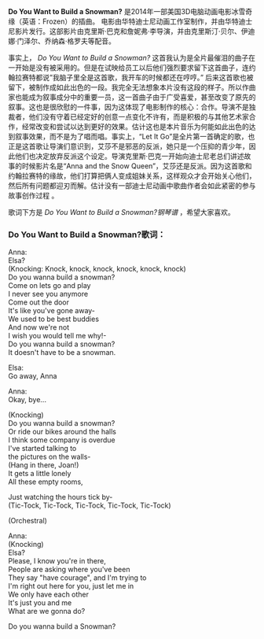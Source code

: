 

**Do You Want to Build a Snowman?** 是2014年一部美国3D电脑动画电影冰雪奇缘（英语：Frozen）的插曲。
电影由华特迪士尼动画工作室制作，并由华特迪士尼影片发行。这部影片由克里斯·巴克和詹妮弗·李导演，并由克里斯汀·贝尔、伊迪娜·门泽尔、乔纳森·格罗夫等配音。

  
事实上， _Do You Want to Build a Snowman?_
这首我认为是全片最催泪的曲子在一开始是没有被采用的。但是在试映给员工以后他们强烈要求留下这首曲子，连约翰拉赛特都说”我脑子里全是这首歌，我开车的时候都还在哼哼。”
后来这首歌也被留下，被制作成如此出色的一段。我完全无法想象本片没有这段的样子。所以作曲家也能成为叙事成分中的重要一员，这一首曲子由于广受喜爱，甚至改变了原先的叙事。这也是很欣慰的一件事，因为这体现了电影制作的核心：合作。导演不是独裁者，他们没有守着已经定好的创意一点变化不许有，而是积极的与其他艺术家合作，经常改变和尝试以达到更好的效果。估计这也是本片音乐为何能如此出色的达到叙事效果，而不是为了唱而唱。事实上，“Let
It
Go”是全片第一首确定的歌，也正是这首歌让导演们意识到，艾莎不是邪恶的反派，她只是一个压抑的青少年，因此他们也决定放弃反派这个设定。导演克里斯·巴克一开始向迪士尼老总们讲述故事的时候影片名是“Anna
and the Snow
Queen”，艾莎还是反派。因为这首歌和约翰拉赛特的缘故，他们打算把俩人变成姐妹关系，这样观众才会开始关心他们，然后所有问题都迎刃而解。估计没有一部迪士尼动画中歌曲作者会如此紧密的参与故事创作过程
。

  
歌词下方是 _Do You Want to Build a Snowman?钢琴谱_ ，希望大家喜欢。

### Do You Want to Build a Snowman?歌词：

Anna:  
Elsa?  
(Knocking: Knock, knock, knock, knock, knock, knock)  
Do you wanna build a snowman?  
Come on lets go and play  
I never see you anymore  
Come out the door  
It's like you've gone away-  
We used to be best buddies  
And now we're not  
I wish you would tell me why!-  
Do you wanna build a snowman?  
It doesn't have to be a snowman.

Elsa:  
Go away, Anna

Anna:  
Okay, bye...

(Knocking)  
Do you wanna build a snowman?  
Or ride our bikes around the halls  
I think some company is overdue  
I've started talking to  
the pictures on the walls-  
(Hang in there, Joan!)  
It gets a little lonely  
All these empty rooms,

Just watching the hours tick by-  
(Tic-Tock, Tic-Tock, Tic-Tock, Tic-Tock, Tic-Tock)

(Orchestral)

Anna:  
(Knocking)  
Elsa?  
Please, I know you're in there,  
People are asking where you've been  
They say "have courage", and I'm trying to  
I'm right out here for you, just let me in  
We only have each other  
It's just you and me  
What are we gonna do?

Do you wanna build a Snowman?

